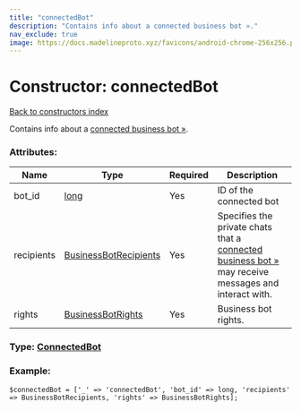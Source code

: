 ```yaml
---
title: "connectedBot"
description: "Contains info about a connected business bot »."
nav_exclude: true
image: https://docs.madelineproto.xyz/favicons/android-chrome-256x256.png
---
```

# Constructor: connectedBot  
[Back to constructors index](/API_docs/constructors/index.html)



Contains info about a [connected business bot »](https://core.telegram.org/api/bots/connected-business-bots).

### Attributes:

| Name     |    Type       | Required | Description |
|----------|---------------|----------|-------------|
|bot\_id|[long](/API_docs/types/long.html) | Yes|ID of the connected bot|
|recipients|[BusinessBotRecipients](/API_docs/types/BusinessBotRecipients.html) | Yes|Specifies the private chats that a [connected business bot »](https://core.telegram.org/api/bots/connected-business-bots) may receive messages and interact with.<br>|
|rights|[BusinessBotRights](/API_docs/types/BusinessBotRights.html) | Yes|Business bot rights.|



### Type: [ConnectedBot](/API_docs/types/ConnectedBot.html)


### Example:

```
$connectedBot = ['_' => 'connectedBot', 'bot_id' => long, 'recipients' => BusinessBotRecipients, 'rights' => BusinessBotRights];
```  
